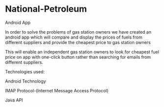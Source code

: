# National-Petroleum
Android App

   In order to solve the problems of gas station owners we have created an 
android app which will compare and display the prices of fuels from 
different suppliers and provide the cheapest price to gas station owners

   This will enable an independent gas station owners to look for cheapest fuel 
price on app with one-click button rather than searching for emails from 
different suppliers.


Technologies used:

Android Technology

IMAP Protocol-(Internet Message Access Protocol)

Java API
